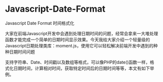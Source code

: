 # Javascript-Date-Format
Javascript Date Format 时间格式化

大家在前端Javascript开发中会遇到处理日期时间的问题，经常会拿来一大堆处理函数才能完成一个简单的日期时间显示效果。今天我给大家介绍一个轻量级的Javascript日期处理类库：moment.js，使用它可以轻松解决前端开发中遇到的种种日期时间问题

支持字符串、Date、时间戳以及数组等格式，可以像PHP的date()函数一样，格式化日期时间，计算相对时间，获取特定时间后的日期时间等等，本文有如下举例。
